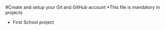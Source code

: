 #Create and setup your Git and GitHub account
*This file is mandatory in projects
* First School project
